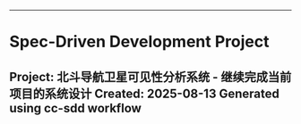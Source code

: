 -----
# Spec-Driven Development Project
Project: 北斗导航卫星可见性分析系统 - 继续完成当前项目的系统设计
Created: 2025-08-13
Generated using cc-sdd workflow
-----